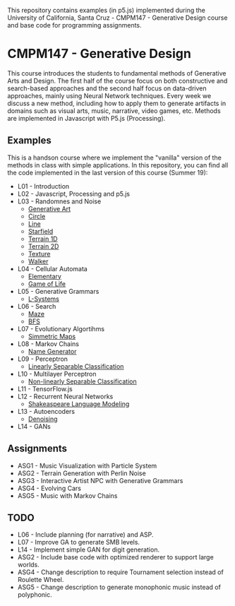 This repository contains examples (in p5.js) implemented during the University of California, Santa Cruz - CMPM147 - Generative Design
course and base code for programming assignments.

# CMPM147 - Generative Design

This course introduces the students to fundamental methods of Generative Arts and Design.
The first half of the course focus on both constructive and search-based approaches and the second half
focus on data-driven approaches, mainly using Neural Network techniques. Every week we discuss a new method,
including how to apply them to generate artifacts in domains such as visual arts, music, narrative,
video games, etc.  Methods are implemented in Javascript with P5.js (Processing).

## Examples

This is a handson course where we implement the "vanilla" version of the methods in class with simple
applications. In this repository, you can find all the code implemented in the last version of this course (Summer 19):

- L01 - Introduction
- L02 - Javascript, Processing and p5.js
- L03 - Randomnes and Noise
    - [Generative Art](https://lucasnfe.github.io/Generative-Design/Examples/L03%20-%20Noise/art/index.html)
    - [Circle](https://lucasnfe.github.io/Generative-Design/Examples/L03%20-%20Noise/circle/noise/index.html)
    - [Line](https://lucasnfe.github.io/Generative-Design/Examples/L03%20-%20Noise/line/noise/index.html)
    - [Starfield](https://lucasnfe.github.io/Generative-Design/Examples/L03%20-%20Noise/starfield/index.html)
    - [Terrain 1D](https://lucasnfe.github.io/Generative-Design/Examples/L03%20-%20Noise/terrain/1D/index.html)
    - [Terrain 2D](https://lucasnfe.github.io/Generative-Design/Examples/L03%20-%20Noise/terrain/2D/index.html)
    - [Texture](https://lucasnfe.github.io/Generative-Design/Examples/L03%20-%20Noise/texture/index.html)
    - [Walker](https://lucasnfe.github.io/Generative-Design/Examples/L03%20-%20Noise/walker/noise/index.html)
- L04 - Cellular Automata
    - [Elementary](https://github.com/lucasnfe/Generative-Design/Examples/L04%20-%20Cellular%20Automata/elementary/index.html)
    - [Game of Life](https://github.com/lucasnfe/Generative-Design/Examples/L04%20-%20Cellular%20Automata/game/index.html)
- L05 - Generative Grammars
    - [L-Systems](https://github.com/lucasnfe/Generative-Design/Examples/L05%20-%20Gerative%20Grammars/lsystem/index.html)
- L06 - Search
    - [Maze](https://github.com/lucasnfe/Generative-Design/Examples/L06%20-%20Search/maze/index.html)
    - [BFS](https://github.com/lucasnfe/Generative-Design/Examples/L06%20-%20Search/search/index.html)
- L07 - Evolutionary Algortihms
    - [Simmetric Maps](https://github.com/lucasnfe/Generative-Design/Examples/L07%20-%20Genetic%20Algorithms/ga/index.html)
- L08 - Markov Chains
    - [Name Generator](https://github.com/lucasnfe/Generative-Design/Examples/L08%20-%20Markov%20Models/index.html)
- L09 - Perceptron
    - [Linearly Separable Classification](https://github.com/lucasnfe/Generative-Design/Examples/L09%20-%20Perceptron/index.html)
- L10 - Multilayer Perceptron
    - [Non-linearly Separable Classification](https://github.com/lucasnfe/Generative-Design/Examples/L10%20-%20Multilayer%20Perceptron/index.html)
- L11 - TensorFlow.js
- L12 - Recurrent Neural Networks
    - [Shakeaspeare Language Modeling](https://github.com/lucasnfe/Generative-Design/Examples/L12%20-%20Recurrent%20Neural%20Networks/index.html)
- L13 - Autoencoders
    - [Denoising](https://github.com/lucasnfe/Generative-Design/Examples/L13%20-%20Autoencoders/undercomplete/index.html)
- L14 - GANs

## Assignments

- ASG1 - Music Visualization with Particle System
- ASG2 - Terrain Generation with Perlin Noise
- ASG3 - Interactive Artist NPC with Generative Grammars
- ASG4 - Evolving Cars
- ASG5 - Music with Markov Chains

## TODO

- L06 - Include planning (for narrative) and ASP.
- L07 - Improve GA to generate SMB levels.
- L14 - Implement simple GAN for digit generation.
- ASG2 - Include base code with optimized renderer to support large worlds.
- ASG4 - Change description to require Tournament selection instead of Roulette Wheel.
- ASG5 - Change description to generate monophonic music instead of polyphonic.
